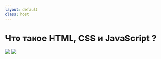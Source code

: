 ```yaml
---
layout: default
class: host
---
```


# Что такое HTML, CSS и JavaScript ?

<div class="images">
    <img src="/images/01-js-intro/explain-html-css-js-car.png">
    <img src="/images/01-js-intro/explain-html-css-js-human.png">
</div>

<style>
    .host .images {
        height: 90%;
        display: flex;
        justify-content: space-between;
        align-items: flex-start;
    }
    
    .host img {
        max-width: 49%;
    }

    .host img:nth-of-type(2) {
        align-self: flex-end;
    }
</style>
